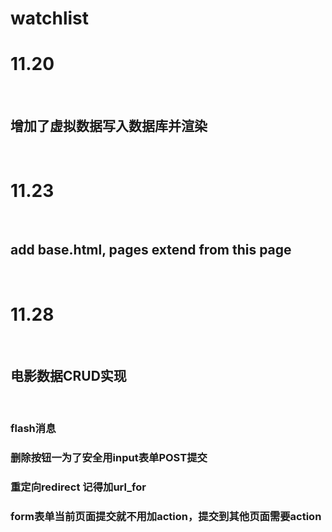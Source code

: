 # watchlist
<h1>11.20</h1>
<br>
<h2>增加了虚拟数据写入数据库并渲染</h2>
<br>
<h1>11.23</h1>
<br>
<h2>add base.html, pages extend from this page</h2>
<br>
<h1>11.28</h1>
<br>
<h2>电影数据CRUD实现</h2>
<br>
<h3>flash消息</h3>
<h3>删除按钮一为了安全用input表单POST提交</h3>
<h3>重定向redirect 记得加url_for</h3>
<h3>form表单当前页面提交就不用加action，提交到其他页面需要action</h3>
